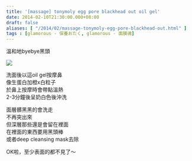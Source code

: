 ```yaml
---
title: '[massage] tonymoly egg pore blackhead out oil gel'
date: 2014-02-10T21:30:00.000+08:00
draft: false
aliases: [ "/2014/02/massage-tonymoly-egg-pore-blackhead-out.html" ]
tags : [glamorous - 保養おたく, glamorous - 面膜魂]
---
```


溫和地byebye黑頭  

![](/images/tonymolyeggbh.jpg)

洗面後以這oil gel按摩鼻  
像生蛋白加橙x白粒子  
於鼻上按摩時會帶點溫熱  
2-3分鐘後呈奶白色後沖洗  
  
面層髒黑黑的會洗走  
不再突出來  
但深層那些還是會留在裡面  
在裡面的東西要用黑頭棒  
或者deep cleansing mask去除  
  
OK啦，至少表面的都不見了～
